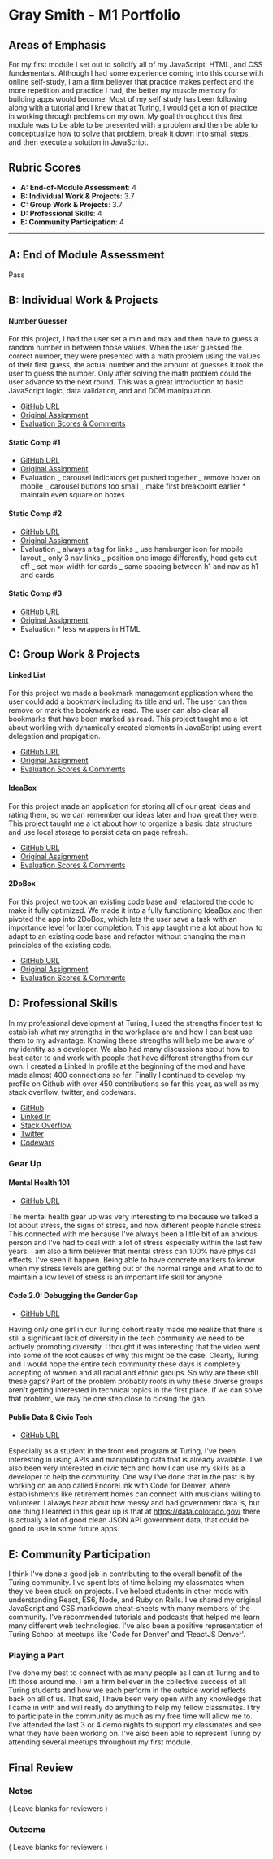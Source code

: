 # Gray Smith - M1 Portfolio

## Areas of Emphasis

For my first module I set out to solidify all of my JavaScript, HTML, and CSS fundementals. Although I had some experience coming into this course with online self-study, I am a firm believer that practice makes perfect and the more repetition and practice I had, the better my muscle memory for building apps would become. Most of my self study has been following along with a tutorial and I knew that at Turing, I would get a ton of practice in working through problems on my own. My goal throughout this first module was to be able to be presented with a problem and then be able to conceptualize how to solve that problem, break it down into small steps, and then execute a solution in JavaScript.

## Rubric Scores

- **A: End-of-Module Assessment**: 4
- **B: Individual Work & Projects**: 3.7
- **C: Group Work & Projects**: 3.7
- **D: Professional Skills**: 4
- **E: Community Participation**: 4

---

## A: End of Module Assessment

Pass

## B: Individual Work & Projects

#### Number Guesser

For this project, I had the user set a min and max and then have to guess a random number in between those values. When the user guessed the correct number, they were presented with a math problem using the values of their first guess, the actual number and the amount of guesses it took the user to guess the number. Only after solving the math problem could the user advance to the next round. This was a great introduction to basic JavaScript logic, data validation, and and DOM manipulation.

- [GitHub URL](https://github.com/GraySmith00/gsNumberGuesser)
- [Original Assignment](http://frontend.turing.io/projects/number-guesser.html)
- [Evaluation Scores & Comments](https://github.com/turingschool/front-end-submissions-public/blob/master/1804/mod-1/number-guesser/gray-smith.md)

#### Static Comp #1

- [GitHub URL](https://github.com/GraySmith00/gs-comp-challenge-1)
- [Original Assignment](http://frontend.turing.io/projects/m1-static-comp-1.html)
- Evaluation
  _ carousel indicators get pushed together
  _ remove hover on mobile
  _ carousel buttons too small
  _ make first breakpoint earlier \* maintain even square on boxes

#### Static Comp #2

- [GitHub URL](https://github.com/GraySmith00/gs-comp-challenge-2)
- [Original Assignment](http://frontend.turing.io/projects/m1-static-comp-2.html)
- Evaluation
  _ always a tag for links
  _ use hamburger icon for mobile layout
  _ only 3 nav links
  _ position one image differently, head gets cut off
  _ set max-width for cards
  _ same spacing between h1 and nav as h1 and cards

#### Static Comp #3

- [GitHub URL](https://github.com/GraySmith00/gs-comp-challenge-3)
- [Original Assignment](http://frontend.turing.io/projects/m1-static-comp-3.html)
- Evaluation \* less wrappers in HTML

## C: Group Work & Projects

#### Linked List

For this project we made a bookmark management application where the user could add a bookmark including its title and url. The user can then remove or mark the bookmark as read. The user can also clear all bookmarks that have been marked as read. This project taught me a lot about working with dynamically created elements in JavaScript using event delegation and propigation.

- [GitHub URL](https://github.com/GraySmith00/linkedList)
- [Original Assignment](http://frontend.turing.io/projects/linked-list.html)
- [Evaluation Scores & Comments](https://github.com/turingschool/front-end-submissions-public/blob/master/1804/mod-1/linked-list/gray-james.md)

#### IdeaBox

For this project made an application for storing all of our great ideas and rating them, so we can remember our ideas later and how great they were. This project taught me a lot about how to organize a basic data structure and use local storage to persist data on page refresh.

- [GitHub URL](https://github.com/GraySmith00/gs-dm-idea-box)
- [Original Assignment](http://frontend.turing.io/projects/ideabox.html)
- [Evaluation Scores & Comments](https://github.com/turingschool/front-end-submissions-public/blob/master/1804/mod-1/idea-box/dennis-gray.md)

#### 2DoBox

For this project we took an existing code base and refactored the code to make it fully optimized. We made it into a fully functioning IdeaBox and then pivoted the app into 2DoBox, which lets the user save a task with an importance level for later completion. This app taught me a lot about how to adapt to an existing code base and refactor without changing the main principles of the existing code.

- [GitHub URL](https://github.com/GraySmith00/2DoBox-Pivot)
- [Original Assignment](http://frontend.turing.io/projects/2DoBox-Pivot-Mod1.html)
- [Evaluation Scores & Comments](https://github.com/turingschool/front-end-submissions-public/blob/master/1804/mod-1/to-do-box/gray-timf.md)

## D: Professional Skills

In my professional development at Turing, I used the strengths finder test to establish what my strengths in the workplace are and how I can best use them to my advantage. Knowing these strengths will help me be aware of my identity as a developer. We also had many discussions about how to best cater to and work with people that have different strengths from our own. I created a Linked In profile at the beginning of the mod and have made almost 400 connections so far. Finally I continued to develop my profile on Github with over 450 contributions so far this year, as well as my stack overflow, twitter, and codewars.

- [GitHub](https://github.com/GraySmith00)
- [Linked In](https://www.linkedin.com/in/graysmith00/)
- [Stack Overflow](https://stackoverflow.com/users/5128497/graysmith00)
- [Twitter](https://twitter.com/gray_savoy)
- [Codewars](https://www.codewars.com/users/graysmith00)

### Gear Up

#### Mental Health 101

- [GitHub URL](https://github.com/turingschool/gear-up/blob/master/Mod1_Week1_mental_health_101.md)

The mental health gear up was very interesting to me because we talked a lot about stress, the signs of stress, and how different people handle stress. This connected with me because I've always been a little bit of an anxious person and I've had to deal with a lot of stress especially within the last few years. I am also a firm believer that mental stress can 100% have physical effects. I've seen it happen. Being able to have concrete markers to know when my stress levels are getting out of the normal range and what to do to maintain a low level of stress is an important life skill for anyone.

#### Code 2.0: Debugging the Gender Gap

- [GitHub URL](https://github.com/turingschool/gear-up/blob/master/Mod1_Week3_Code_debugging_compact_version.md)

Having only one girl in our Turing cohort really made me realize that there is still a significant lack of diversity in the tech community we need to be actively promoting diversity. I thought it was interesting that the video went into some of the root causes of why this might be the case. Clearly, Turing and I would hope the entire tech community these days is completely accepting of women and all racial and ethnic groups. So why are there still these gaps? Part of the problem probably roots in why these diverse groups aren't getting interested in technical topics in the first place. If we can solve that problem, we may be one step close to closing the gap.

#### Public Data & Civic Tech

- [GitHub URL](https://github.com/turingschool/gear-up/blob/master/m4_sessions/1804inning/public_data.md)

Especially as a student in the front end program at Turing, I've been interesting in using APIs and manipulating data that is already available. I've also been very interested in civic tech and how I can use my skills as a developer to help the community. One way I've done that in the past is by working on an app called EncoreLink with Code for Denver, where establishments like retirement homes can connect with musicians willing to volunteer. I always hear about how messy and bad government data is, but one thing I learned in this gear up is that at https://data.colorado.gov/ there is actually a lot of good clean JSON API government data, that could be good to use in some future apps.

## E: Community Participation

I think I've done a good job in contributing to the overall benefit of the Turing community. I've spent lots of time helping my classmates when they've been stuck on projects. I've helped students in other mods with understanding React, ES6, Node, and Ruby on Rails. I've shared my original JavaScript and CSS markdown cheat-sheets with many members of the community. I've recommended tutorials and podcasts that helped me learn many different web technologies. I've also been a positive representation of Turing School at meetups like 'Code for Denver' and 'ReactJS Denver'.

### Playing a Part

I've done my best to connect with as many people as I can at Turing and to lift those around me. I am a firm believer in the collective success of all Turing students and how we each perform in the outside world reflects back on all of us. That said, I have been very open with any knowledge that I came in with and will really do anything to help my fellow classmates. I try to participate in the community as much as my free time will allow me to. I've attended the last 3 or 4 demo nights to support my classmates and see what they have been working on. I've also been able to represent Turing by attending several meetups throughout my first module.

## Final Review

### Notes

( Leave blanks for reviewers )

### Outcome

( Leave blanks for reviewers )
